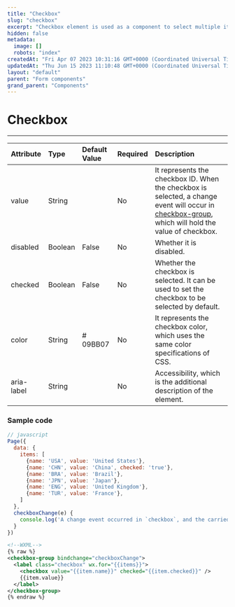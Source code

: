 ```yaml
---
title: "Checkbox"
slug: "checkbox"
excerpt: "Checkbox element is used as a component to select multiple items."
hidden: false
metadata: 
  image: []
  robots: "index"
createdAt: "Fri Apr 07 2023 10:31:16 GMT+0000 (Coordinated Universal Time)"
updatedAt: "Thu Jun 15 2023 11:10:48 GMT+0000 (Coordinated Universal Time)"
layout: "default"
parent: "Form components"
grand_parent: "Components"
---
```

# Checkbox 
*** 
| Attribute  | Type    | Default Value | Required | Description                                                                                                                                                             |
| :--------- | :------ | :------------ | :------- | :---------------------------------------------------------------------------------------------------------------------------------------------------------------------- |
| value      | String  |               | No       | It represents the checkbox ID. When the checkbox is selected, a change event will occur in [checkbox-group](doc:checkbox-group), which will hold the value of checkbox. |
| disabled   | Boolean | False         | No       | Whether it is disabled.                                                                                                                                                 |
| checked    | Boolean | False         | No       | Whether the checkbox is selected. It can be used to set the checkbox to be selected by default.                                                                         |
| color      | String  | # 09BB07      | No       | It represents the checkbox color, which uses the same color specifications of CSS.                                                                                      |
| aria-label | String  |               | No       | Accessibility, which is the additional description of the element.                                                                                                      |

### Sample code

```javascript
// javascript
Page({
  data: {
    items: [
      {name: 'USA', value: 'United States'},
      {name: 'CHN', value: 'China', checked: 'true'},
      {name: 'BRA', value: 'Brazil'},
      {name: 'JPN', value: 'Japan'},
      {name: 'ENG', value: 'United Kingdom'},
      {name: 'TUR', value: 'France'},
    ]
  },
  checkboxChange(e) {
  	console.log('A change event occurred in `checkbox`, and the carried value is ', e.detail.value)
  }
})
```
```xml
<!--WXML-->
{% raw %}
<checkbox-group bindchange="checkboxChange">
  <label class="checkbox" wx.for="{{items}}">
  	<checkbox value="{{item.name}}" checked="{{item.checked}}" />
  	{{item.value}}
  </label>
</checkbox-group>
{% endraw %}
```
